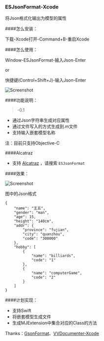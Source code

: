 ### ESJsonFormat-Xcode
将Json格式化输出为模型的属性

####怎么安装：

下载-Xcode打开-Command+B-重启Xcode

####怎么使用：

Window-ESJsonFormat-输入Json-Enter

or

快捷键(Control+Shift+J)-输入Json-Enter

![Screenshot](https://github.com/EnjoySR/ESJsonFormat-Xcode/blob/master/ScreenShot/ScreenShot1.png)

####功能说明：
> -0.1

* 通过Json字符串生成对应属性
* 通过文件写入的方式生成到.m文件
* 支持输入嵌套模型名称

注：目前只支持Objective-C

####Alcatraz
* 支持 [Alcatraz](http://alcatraz.io/) ，请搜索 `ESJsonFormat`

####效果：

![Screenshot](https://github.com/EnjoySR/ESJsonFormat-Xcode/blob/master/ScreenShot/ScreenShot2.gif)

图中的Json格式
~~~
{
    "name": "王五",
    "gender": "man",
    "age": 15,
    "height": "140cm",
    "addr": {
        "province": "fujian",
        "city": "quanzhou",
        "code": "300000"
    },
    "hobby": [
        {
            "name": "billiards",
            "code": "1"
        },
        {
            "name": "computerGame",
            "code": "2"
        }
    ]
}
~~~

####计划实现：

* 支持Swift
* 将嵌套模型生成文件
* 生成MJExtension中集合对应的Class的方法

Thanks：[GsonFormat](https://github.com/zzz40500/GsonFormat)、[VVDocumenter-Xcode](https://github.com/onevcat/VVDocumenter-Xcode)

